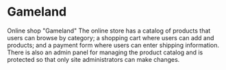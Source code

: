 # Gameland
Online shop "Gameland"
The online store has a catalog of products that users can browse by category; 
a shopping cart where users can add and products; 
and a payment form where users can enter shipping information. 
There is also an admin panel for managing the product catalog and is protected so that only site administrators can make changes.
